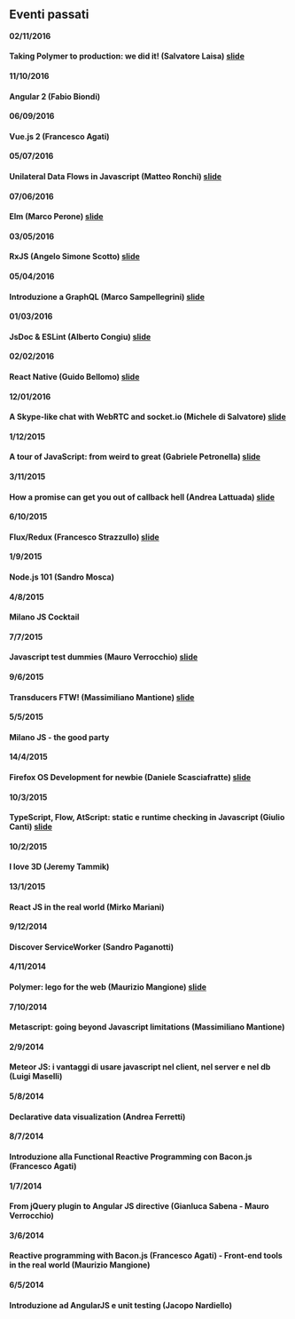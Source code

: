 ## Eventi passati

**02/11/2016**
#### Taking Polymer to production: we did it! (Salvatore Laisa) [slide](https://docs.google.com/presentation/d/10jEeA1zEfcbjQ2R-o8rscD1Le_6GoUaE0Zpe0XhwmFM/edit#slide=id.p)

**11/10/2016**
#### Angular 2 (Fabio Biondi)

**06/09/2016**
#### Vue.js 2 (Francesco Agati)

**05/07/2016**
#### Unilateral Data Flows in Javascript (Matteo Ronchi) [slide](https://speakerdeck.com/cef62/unilateral-data-flows-in-javascript)

**07/06/2016**
#### Elm (Marco Perone) [slide](http://marcosh.github.io/presentations/2016/06/07/elm-milano-js.html#/)

**03/05/2016**
#### RxJS (Angelo Simone Scotto) [slide](https://drive.google.com/file/d/0BwEf4zUICaH7RmVDZUYyQnprNGs/view?usp=sharing)

**05/04/2016**
#### Introduzione a GraphQL (Marco Sampellegrini) [slide](http://alpacaaa.net/talks/milanojs-graphql-2016/)

**01/03/2016**
#### JsDoc & ESLint (Alberto Congiu) [slide](https://docs.google.com/presentation/d/1x843lXw8odqWoVMLTDX4xS2Tsh1vVFfQtGvuysiGRCs/edit)

**02/02/2016**
#### React Native (Guido Bellomo) [slide](http://www.slideshare.net/GuidoBellomo/umarells)

**12/01/2016**
#### A Skype-like chat with WebRTC and socket.io (Michele di Salvatore) [slide](http://www.slideshare.net/micheledisalvatore/webrt-socketio-building-a-skypelike-video-chat-with-native-javascript)

**1/12/2015**
#### A tour of JavaScript: from weird to great (Gabriele Petronella) [slide](https://speakerdeck.com/gabro/es2015-and-beyond)

**3/11/2015**
#### How a promise can get you out of callback hell (Andrea Lattuada) [slide](https://speakerdeck.com/utaal/milanojs-how-a-promise-can-get-you-out-of-callback-hell)

**6/10/2015**
#### Flux/Redux (Francesco Strazzullo) [slide](http://slides.com/francescostrazzullo/react-flux-redux-milanojs#/)

**1/9/2015**
#### Node.js 101 (Sandro Mosca)

**4/8/2015**
#### Milano JS Cocktail

**7/7/2015**
#### Javascript test dummies (Mauro Verrocchio) [slide](http://go.shr.lc/1LTVfk4)

**9/6/2015**
#### Transducers FTW! (Massimiliano Mantione) [slide](http://massimiliano-mantione.github.io/talks/MilanoJs2015Transducers/GHP/index.html#/)

**5/5/2015**
#### Milano JS - the good party

**14/4/2015**
#### Firefox OS Development for newbie (Daniele Scasciafratte) [slide](http://mte90.github.io/Talk-FFOS-Newbie)

**10/3/2015**
#### TypeScript, Flow, AtScript: static e runtime checking in Javascript (Giulio Canti) [slide](http://gcanti.github.io/slides/milanojs-10-03-2015/#/)

**10/2/2015**
#### I love 3D (Jeremy Tammik)

**13/1/2015**
#### React JS in the real world (Mirko Mariani)

**9/12/2014**
#### Discover ServiceWorker (Sandro Paganotti)

**4/11/2014**
#### Polymer: lego for the web (Maurizio Mangione) [slide](https://dl.dropboxusercontent.com/u/8168182/presentations/mijs-6-polymer/index.html)

**7/10/2014**
#### Metascript: going beyond Javascript limitations (Massimiliano Mantione)

**2/9/2014**
#### Meteor JS: i vantaggi di usare javascript nel client, nel server e nel db (Luigi Maselli)

**5/8/2014**
#### Declarative data visualization (Andrea Ferretti)

**8/7/2014**
#### Introduzione alla Functional Reactive Programming con Bacon.js (Francesco Agati)

**1/7/2014**
#### From jQuery plugin to Angular JS directive (Gianluca Sabena - Mauro Verrocchio)

**3/6/2014**
#### Reactive programming with Bacon.js (Francesco Agati) - Front-end tools in the real world (Maurizio Mangione)

**6/5/2014**
#### Introduzione ad AngularJS e unit testing (Jacopo Nardiello)
